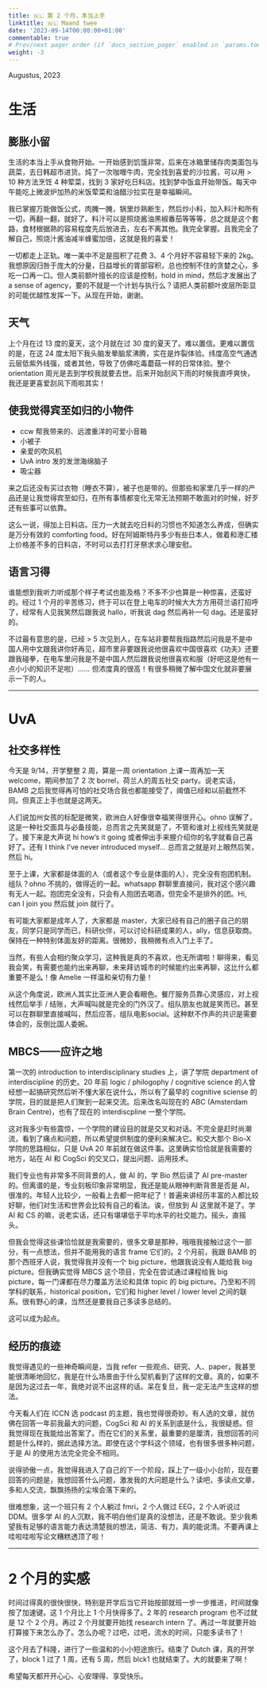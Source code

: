 ```yaml
---
title: 🇳🇱 第 2 个月，本当上手
linktitle: 🇳🇱 Maand twee
date: '2023-09-14T00:00:00+01:00'
commentable: true
# Prev/next pager order (if `docs_section_pager` enabled in `params.toml`)
weight: -3
---
```


Augustus, 2023

# 生活

## 膨胀小留

生活的本当上手从食物开始。一开始感到饥饿非常，后来在冰箱里储存肉类面包与蔬菜，去日韩超市进货。炖了一次咖喱牛肉，完全找到喜爱的沙拉酱，可以用 > 10 种方法烹饪 4 种荤菜，找到 3 家好吃日料店。找到梦中饭盒开始带饭。每天中午能吃上微波炉加热的米饭荤菜和油醋沙拉实在是幸福瞬间。

我已掌握万能做饭公式，肉腌一腌，锅里炒熟断生，然后炒小料，加入料汁和所有一切，再翻一翻，就好了。料汁可以是照烧酱油黑椒番茄等等等，总之就是这个套路，食材根据熟的容易程度先后放进去，左右不离其他。我完全掌握。且我完全了解自己，照烧汁酱油减半蜂蜜加倍，这就是我的喜爱！

一切都走上正轨。唯一美中不足是囤积了花费 3、4 个月好不容易轻下来的 2kg。我想原因归咎于庞大的分量，日益增长的胃部容积，总也控制不住的贪婪之心，多吃一口再一口。但人类前额叶擅长的应该是控制，hold in mind，然后才发展出了 a sense of agency，要的不就是一个计划与执行么？请把人类前额叶皮层所彰显的可能优越性发挥一下。从现在开始，谢谢。

## 天气

上个月在过 13 度的夏天，这个月就在过 30 度的夏天了。难以置信。更难以置信的是，在这 24 度太阳下我头脑发晕脑浆沸腾，实在是炸裂体验。纬度高空气通透云层低紫外线强，或者其他，导致了仿佛吃毒蘑菇一样的日常体验。整个 orientation 周光是去到学校我就要去世。后来开始刮风下雨的时候我直呼爽快，我还是更喜爱刮风下雨啦其实！

## 使我觉得宾至如归的小物件

* ccw 帮我带来的、远渡重洋的可爱小音箱
* 小被子
* 亲爱的吹风机
* UvA intro 发的发泄海绵脑子
* 吸尘器

来之后还没有买过衣物（睡衣不算），被子也是带的。但那些和家里几乎一样的产品还是让我觉得宾至如归，在所有事情都变化无常无法预期不敢面对的时候，好歹还有些事可以依靠。

这么一说，得加上日料店。压力一大就去吃日料的习惯也不知道怎么养成，但确实是万分有效的 comforting food。好在阿姆斯特丹多少有些日本人，做着和港汇楼上价格差不多的日料店，不时可以去打打牙祭求求心理安慰。

## 语言习得

谁能想到我听力听成那个样子考试也能及格？不多不少也算是一种惊喜，还蛮好的。经过 1 个月的辛苦练习，终于可以在登上电车的时候大大方方用荷兰语打招呼了，经常有人见我笑然后跟我说 hallo，听我说 dag 然后再补一句 dag。还是蛮好的。

不过最有意思的是，已经 > 5 次见到人，在车站非要帮我指路然后问我是不是中国人用中文跟我讲你好再见，超市里非要跟我说他很喜欢中国很喜欢《功夫》还要跟我碰拳，在电车里问我是不是中国人然后跟我说他很喜欢和服（好吧这是他有一点小小的知识不足啦）…… 但浓度真的很高！有很多稍微了解中国文化就非要展示一下的人。

---

# UvA

## 社交多样性

今天是 9/14，开学整整 2 周，算是一周 orientation 上课一周再加一天 welcome，期间参加了 2 次 borrel，荷兰人的周五社交 party。说老实话，BAMB 之后我觉得再可怕的社交场合我也都能接受了，阈值已经和以前截然不同。但真正上手也就是这两天。

人们说加州女孩的标配是微笑，欧洲白人好像很幸福笑得很开心。ohno 误解了，这是一种社交面具与必备技能，总而言之先笑就是了，不管和谁对上视线先笑就是了。接下来是大声说 hi how’s it going 或者伸出手来握介绍你的名字就看自己喜好了。还有 I think I’ve never introduced myself... 总而言之就是对上眼然后笑，然后 hi。

至于上课，大家都是体面的人（或者这个专业是体面的人），完全没有抱团机制。组队？ohno 不挑的，做得近的一起。whatsapp 群聊里直接问，我对这个感兴趣有无人一起。抱团完全没有，只会有人抱团去喝酒，但完全不是排外的团。Hi, can I join you 然后就 join 就行了。

有可能大家都是成年人了，大家都是 master，大家已经有自己的圈子自己的朋友，同学只是同学而已，科研伙伴，可以讨论科研成果的人，ally，信息获取商。保持在一种特别体面友好的距离。很微妙，我稍微有点入门上手了。

当然，有些人会相约聚众学习，这种我是真的不喜欢，也无所谓啦！聊得来，看见我会笑，有需要也能约出来再聊，未来拜访城市的时候能约出来再聊，这比什么都重要不是么！像 Amelie 一样温和亲切有力量！

从这个角度说，欧洲人其实比亚洲人更会看眼色。餐厅服务员靠心灵感应，对上视线然后举手 / 结账，大声喊叫就是完全的门外汉了。组队朋友也就是笑而已。甚至可以在群聊里直接喊叫，然后应答，组队电影social。这种默不作声的共识是需要体会的，反倒比国人委婉。

## MBCS——应许之地

第一次的 introduction to interdisciplinary studies 上，讲了学院 department of interdiscipline 的历史。20 年前 logic / philogophy / cognitive science 的人曾经想一起搞研究然后听不懂大家在说什么，所以有了最早的 cognitive sciense 的学院，目的就是把人们聚到一起来交流。后来改名叫现在的 ABC (Amsterdam Brain Centre)，也有了现在的 interdiscpline 一整个学院。

这对我多少有些震惊，一个学院的建设目的就是交叉和对话。不完全是赶时尚潮流，看到了痛点和问题，所以希望提供制度的便利来解决它。和交大那个 Bio-X 学院的思路相似，只是 UvA 20 年前就在做这件事。这里确实恰恰就是我需要的地方，站在 AI 和 CogSci 的交叉口，提出问题、运用技术。

我们专业也有非常多不同背景的人，做 AI 的，学 Bio 然后读了 AI pre-master 的。但离谱的是，专业刻板印象非常明显，我还是能从眼神判断背景是否是 AI，很准的。年轻人比较少，一般看上去都一把年纪了！普遍来讲经历丰富的人都比较好聊，他们对生活和世界会比较有自己的看法。诶，但放到 AI 这里就不是了。学 AI 和 CS 的嘛，说老实话，还只有堪堪低于平均水平的社交能力。摇头，直摇头。

但我会觉得这些课恰恰就是我需要的，很多文章是那种，哦哦我接触过这个一部分，有一点想法，但并不能用我的语言 frame 它们的。2 个月前，我跟 BAMB 的那个西班牙人说，我觉得我并没有一个 big picture，他跟我说没有人能给我 big picture。但我确实觉得 MBCS 这个项目，完全在尝试通过课程给我 big picture，每一门课都在尽力覆盖方法论和具体 topic 的 big picture。乃至和不同学科的联系，historical position，它们和 higher level / lower level 之间的联系。很有野心的课，当然还是要我自己多读多总结的。

这可以成为起点。

## 经历的痕迹

我觉得遇见的一些神奇瞬间是，当我 refer 一些观点、研究、人、paper，我甚至能很清晰地回忆，我是在什么场景由于什么契机看到了这样的文章。真的，如果不是因为这过去一年，我绝对说不出这样的话。呆在复旦，我一定无法产生这样的想法。

今天看人们在 ICCN 选 podcast 的主题，我也觉得很奇妙。有人选的文章，就仿佛在回答一年前我最大的问题，CogSci 和 AI 的关系到底是什么，我很疑惑。但我觉得现在我能给出答案了。而在它们的关系里，最重要的是厘清，我想回答的问题是什么样的，据此选择方法。即使在这个学科这个领域，也有很多很多种问题，于是 AI 的使用方法完全完全不相同。

说得骄傲一点，我觉得我进入了自己的下一个阶段，踩上了一级小小台阶，现在要回答的问题是，我想回答什么问题，激发我的大问题是什么？读吧，多读点文章，多和人交流，飘飘扬扬的尘埃会落下来的。

很难想象，这一个班只有 2 个人躺过 fmri，2 个人做过 EEG，2 个人听说过 DDM。很多学 AI 的人沉默，我不明白他们是真的没想法，还是不敢说。至少我希望我有足够的语言能力表达清楚我的想法，简洁、有力，真的能说清。不要再课上哇啦哇啦写论文糟糕透顶了啦！

---

# 2 个月的实感

时间过得真的很快很快，特别是开学后当它开始按部就班一步一步推进，时间就像按了加速键。这 1 个月比上 1 个月快得多了。2 年的 research program 也不过就是 12 个 2 个月。再过 2 个月就要开始找 research intern 了。再过一年就要开始打算接下来怎么办了。怎么办呢？过吧，过吧，流水的时间，只能多读书了！

这个月去了科隆，进行了一些温和的小小短途旅行。结束了 Dutch 课，真的开学了，block 1 过了 1 周，还有 5 周，然后 blck1 也就结束了。大的就要来了啊！

希望每天都开开心心、心安理得、享受快乐。
